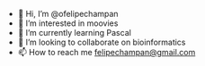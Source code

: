 - 👋 Hi, I’m @ofelipechampan
- 👀 I’m interested in moovies
- 🌱 I’m currently learning Pascal
- 💞️ I’m looking to collaborate on bioinformatics
- 📫 How to reach me felipechampan@gmail.com

<!---
ofelipechampan/ofelipechampan is a ✨ special ✨ repository because its `README.md` (this file) appears on your GitHub profile.
You can click the Preview link to take a look at your changes.
--->
